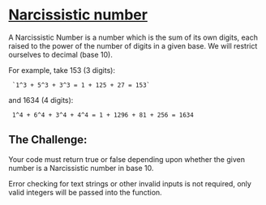 # [Narcissistic number](https://edstem.org/au/courses/8571/challenges/70267)

A Narcissistic Number is a number which is the sum of its own digits, each raised to the power of the number of digits in a given base. We will restrict ourselves to decimal (base 10).

For example, take 153 (3 digits):

     `1^3 + 5^3 + 3^3 = 1 + 125 + 27 = 153`

and 1634 (4 digits):

     1^4 + 6^4 + 3^4 + 4^4 = 1 + 1296 + 81 + 256 = 1634

## The Challenge:

Your code must return true or false depending upon whether the given number is a Narcissistic number in base 10.

Error checking for text strings or other invalid inputs is not required, only valid integers will be passed into the function.
